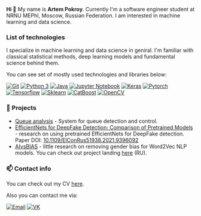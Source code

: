 **Hi 👋** My name is **Artem Pokroy**. Currently I'm a software engineer student at NRNU MEPhI, Moscow, Russian Federation. I am interested in machine learning and data science.

### List of technologies

I specialize in machine learning and data science in geniral. I'm familiar with classical statistical methods, deep learning models and fundamental science behind them.

You can see set of mostly used technologies and libraries below:

[![Git](https://img.shields.io/badge/-Git-F05032?logo=Git&logoColor=white)]()
[![Python 3](https://img.shields.io/badge/-Python-3776AB?logo=python&logoColor=white)]()
[![Java](https://img.shields.io/badge/-Java-ED1C24?logo=java&logoColor=white)]()
[![Jupyter Notebook](https://img.shields.io/badge/-Jupyter%20Notebook-F37626?logo=jupyter&logoColor=white)]()
[![Keras](https://img.shields.io/badge/-Keras-D00000?logo=Keras&logoColor=white)]()
[![Pytorch](https://img.shields.io/badge/-Pytorch-D00000?logo=pytorch&logoColor=white)]()
[![Tensorflow](https://img.shields.io/badge/-Tensorflow-0000?logo=Tensorflow&color=orange&logoColor=white)]()
[![Sklearn](https://img.shields.io/badge/-Sklearn-0000?logo=Scikit-learn&logoColor=white)]()
[![CatBoost](https://img.shields.io/badge/-CatBoost-0000?&logo=&color=yellow&logoColor=white)]()
[![OpenCV](https://img.shields.io/badge/-OpenCV-0000?&logo=&color=green&logoColor=white)]()

### :rocket: Projects

* [Queue analysis](https://github.com/mmkuznecov/queue_analysis) - System for queue detection and control.
* [EfficientNets for DeepFake Detection: Comparison of Pretrained Models](https://github.com/TLMOS/efficientnets-for-deepfake-detection) - research on using pretrained EfficientNets for DeepFake detection. Paper DOI: [10.1109/ElConRus51938.2021.9396092](https://ieeexplore.ieee.org/document/9396092)
* [AIvsBIAS](https://github.com/mmkuznecov/AIvsBIAS) - little research on removing gender bias for Word2Vec NLP models. You can check out project landing [here](https://aivsbias.feather.cloudns.cl/) (RU).

### :mailbox: Contact info

You can check out my CV [here](https://drive.google.com/file/d/1ql7j2cfu04iOCIN3o723OyWCTWSPjcog/view?usp=sharing).

Also you can contact me via:

[![Email](https://img.shields.io/badge/-Email-de4343?logoColor=white&link=mailto:pokroy-tema@yandex.ru)](mailto:pokroy-tema@yandex.ru)
[![VK](https://img.shields.io/badge/-VK-4680C2?logo=vk&logoColor=white&link=https://vk.com/mmkuznecov)](https://vk.com/pokroy)
